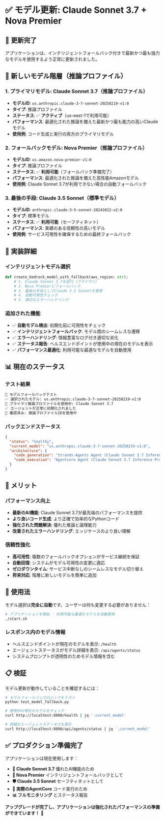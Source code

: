 # ✅ モデル更新: Claude Sonnet 3.7 + Nova Premier

## 🎯 **更新完了**

アプリケーションは、インテリジェントフォールバック付きで最新かつ最も強力なモデルを使用するよう正常に更新されました。

## 🤖 **新しいモデル階層（推論プロファイル）**

### **1. プライマリモデル: Claude Sonnet 3.7（推論プロファイル）**
- **モデルID**: `us.anthropic.claude-3-7-sonnet-20250219-v1:0`
- **タイプ**: 推論プロファイル
- **ステータス**: ✅ **アクティブ**（us-east-1で利用可能）
- **パフォーマンス**: 最適化された推論を備えた最新かつ最も能力の高いClaudeモデル
- **使用例**: コード生成と実行の両方のプライマリモデル

### **2. フォールバックモデル: Nova Premier（推論プロファイル）**
- **モデルID**: `us.amazon.nova-premier-v1:0`
- **タイプ**: 推論プロファイル
- **ステータス**: ✅ **利用可能**（フォールバック準備完了）
- **パフォーマンス**: 最適化された推論を備えた高性能Amazonモデル
- **使用例**: Claude Sonnet 3.7が利用できない場合の自動フォールバック

### **3. 最後の手段: Claude 3.5 Sonnet（標準モデル）**
- **モデルID**: `anthropic.claude-3-5-sonnet-20241022-v2:0`
- **タイプ**: 標準モデル
- **ステータス**: ✅ **利用可能**（セーフティネット）
- **パフォーマンス**: 実績のある信頼性の高いモデル
- **使用例**: サービス可用性を確保するための最終フォールバック

## 🔧 **実装詳細**

### **インテリジェントモデル選択**
```python
def create_bedrock_model_with_fallback(aws_region: str):
    # 1. Claude Sonnet 3.7を試行（プライマリ）
    # 2. Nova Premierにフォールバック
    # 3. 最後の手段としてClaude 3.5 Sonnetを使用
    # 4. 自動可用性チェック
    # 5. 適切なエラーハンドリング
```

### **追加された機能**
- ✅ **自動モデル検出**: 初期化前に可用性をチェック
- ✅ **インテリジェントフォールバック**: モデル間のシームレスな遷移
- ✅ **エラーハンドリング**: 情報豊富なログ付き適切な劣化
- ✅ **ステータス報告**: ヘルスエンドポイントが使用中の現在のモデルを表示
- ✅ **パフォーマンス最適化**: 利用可能な最適なモデルを自動使用

## 📊 **現在のステータス**

### **テスト結果**
```bash
🎯 モデルフォールバックテスト
✅ 選択されたモデル: us.anthropic.claude-3-7-sonnet-20250219-v1:0
🎉 プライマリ推論プロファイルを使用中: Claude Sonnet 3.7
✅ エージェントが正常に初期化されました
🎯 確認済み: 推論プロファイルIDを使用中
```

### **バックエンドステータス**
```json
{
  "status": "healthy",
  "current_model": "us.anthropic.claude-3-7-sonnet-20250219-v1:0",
  "architecture": {
    "code_generation": "Strands-Agents Agent (Claude Sonnet 3.7 Inference Profile)",
    "code_execution": "Agentcore Agent (Claude Sonnet 3.7 Inference Profile)"
  }
}
```

## 🚀 **メリット**

### **パフォーマンス向上**
- **最新のAI機能**: Claude Sonnet 3.7が最先端のパフォーマンスを提供
- **より良いコード生成**: より正確で効率的なPythonコード
- **強化された問題解決**: 優れた推論と論理能力
- **改善されたエラーハンドリング**: エッジケースのより良い理解

### **信頼性強化**
- **高可用性**: 複数のフォールバックオプションがサービス継続を保証
- **自動回復**: システムがモデル可用性の変更に適応
- **ゼロダウンタイム**: サービス中断なしのシームレスなモデル切り替え
- **将来対応**: 階層に新しいモデルを簡単に追加

## 🎯 **使用法**

モデル選択は**完全に自動**です。ユーザーは何も変更する必要がありません：

```bash
# アプリケーションを開始 - 利用可能な最適なモデルを自動使用
./start.sh
```

### **レスポンス内のモデル情報**
- ヘルスエンドポイントが現在のモデルを表示: `/health`
- エージェントステータスがモデル詳細を表示: `/api/agents/status`
- システムプロンプトが透明性のためモデル情報を含む

## 📋 **検証**

モデル更新が動作していることを確認するには：

```bash
# モデルフォールバックロジックをテスト
python test_model_fallback.py

# 使用中の現在のモデルをチェック
curl http://localhost:8000/health | jq '.current_model'

# 詳細なエージェントステータスを表示
curl http://localhost:8000/api/agents/status | jq '.current_model'
```

## ✅ **プロダクション準備完了**

アプリケーションは現在使用します：
- **🎯 Claude Sonnet 3.7** 優れたAI機能のため
- **🔄 Nova Premier** インテリジェントフォールバックとして
- **🛡️ Claude 3.5 Sonnet** セーフティネットとして
- **🤖 実際のAgentCore** コード実行のため
- **📊 フルモニタリング** とステータス報告

**アップグレードが完了し、アプリケーションは強化されたパフォーマンスの準備ができています！** 🚀